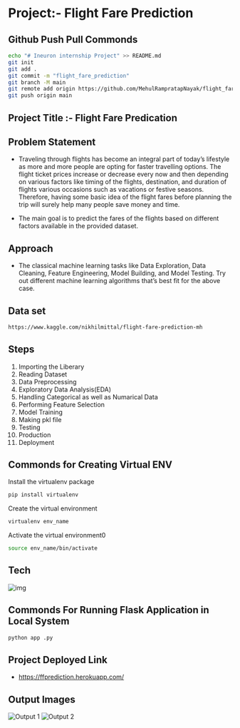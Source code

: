 # Project:- Flight Fare Prediction

## Github Push Pull Commonds

```bash
echo "# Ineuron internship Project" >> README.md
git init
git add .
git commit -m "flight_fare_prediction"
git branch -M main
git remote add origin https://github.com/MehulRampratapNayak/flight_fare_prediction.git
git push origin main
```

## Project Title :- Flight Fare Predication

## Problem Statement

- Traveling through flights has become an integral part of today’s lifestyle as more and more people are opting for faster travelling options. The flight ticket prices increase or decrease every now and then depending on various factors like timing of the flights, destination, and duration of flights various occasions such as vacations or festive seasons. Therefore, having some basic idea of the flight fares before planning the trip will surely help many people save money and time.
 
- The main goal is to predict the fares of the flights based on different factors available in
the provided dataset.

## Approach

- The classical machine learning tasks like Data Exploration, Data Cleaning, Feature Engineering, Model Building, and Model Testing. Try out different machine learning algorithms that’s best fit for the above case.

## Data set 

```bash
https://www.kaggle.com/nikhilmittal/flight-fare-prediction-mh
```
## Steps

1.  Importing the Liberary
2.  Reading Dataset
3.  Data Preprocessing
4.  Exploratory Data Analysis(EDA)
5.  Handling Categorical as well as Numarical Data
7.  Performing Feature Selection
8.  Model Training 
9.  Making pkl file
10. Testing
11. Production
12. Deployment


## Commonds for Creating Virtual ENV

Install the virtualenv package

```bash
pip install virtualenv
```
Create the virtual environment

```bash
virtualenv env_name
```
Activate the virtual environment0

```bash
source env_name/bin/activate
```

## Tech

![img](https://user-images.githubusercontent.com/102470567/194716449-101eb1e7-51e4-4c07-9999-fb0096d352b8.png)

## Commonds For Running Flask Application in Local System

```bash
python app .py
```

## Project Deployed Link 

- https://ffprediction.herokuapp.com/ 


## Output Images

![Output 1](https://user-images.githubusercontent.com/102470567/194716325-9963f6e2-9846-4ef2-9fb4-12ed8083722b.png)
![Output 2](https://user-images.githubusercontent.com/102470567/194716335-0a74af11-aa7a-4299-9882-dc43d44b9554.png)




